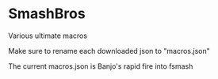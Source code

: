 # SmashBros
Various ultimate macros

Make sure to rename each downloaded json to "macros.json"

The current macros.json is Banjo's rapid fire into fsmash
